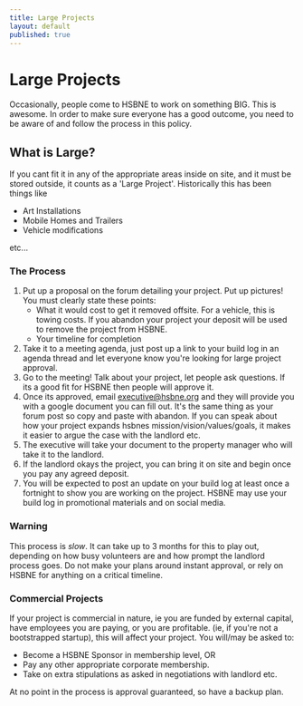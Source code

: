 ```yaml
---
title: Large Projects
layout: default
published: true
---
```


# Large Projects

Occasionally, people come to HSBNE to work on something BIG. This is awesome. 
In order to make sure everyone has a good outcome, you need to be aware of 
and follow the process in this policy.

## What is Large?

If you cant fit it in any of the appropriate areas inside on site, and it must
be stored outside, it counts as a 'Large Project'. Historically this has been things like

* Art Installations
* Mobile Homes and Trailers
* Vehicle modifications

etc...

### The Process

1. Put up a proposal on the forum detailing your project. Put up pictures! You must
   clearly state these points:
   * What it would cost to get it removed offsite. For a vehicle, this is towing costs. If
     you abandon your project your deposit will be used to remove the project from HSBNE.
   * Your timeline for completion
2. Take it to a meeting agenda, just post up a link to your build log in an agenda thread and
   let everyone know you're looking for large project approval.
3. Go to the meeting! Talk about your project, let people ask questions. If its a good fit for
   HSBNE then people will approve it.
4. Once its approved, email executive@hsbne.org and they will provide you with a google document
   you can fill out. It's the same thing as your forum post so copy and paste with abandon. If
   you can speak about how your project expands hsbnes mission/vision/values/goals, it makes it
   easier to argue the case with the landlord etc.
5. The executive will take your document to the property manager who will take it to the landlord.
6. If the landlord okays the project, you can bring it on site and begin once you pay any agreed
   deposit.
7. You will be expected to post an update on your build log at least once a fortnight to show you
   are working on the project. HSBNE may use your build log in promotional materials and on social
   media.
   
### Warning

This process is _slow_. It can take up to 3 months for this to play out, depending on how busy
volunteers are and how prompt the landlord process goes. Do not make your plans around instant
approval, or rely on HSBNE for anything on a critical timeline.

### Commercial Projects

If your project is commercial in nature, ie you are funded by external capital, have employees you
are paying, or you are profitable. (ie, if you're not a bootstrapped startup), this will affect your
project. You will/may be asked to:

* Become a HSBNE Sponsor in membership level, OR
* Pay any other appropriate corporate membership.
* Take on extra stipulations as asked in negotiations with landlord etc.

At no point in the process is approval guaranteed, so have a backup plan.
